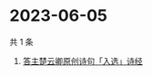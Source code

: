 # 2023-06-05

共 1 条

<!-- BEGIN -->
<!-- 最后更新时间 Mon Jun 05 2023 03:08:58 GMT+0800 (China Standard Time) -->

1. [答主楚云卿原创诗句「入选」诗经](https://www.zhihu.com/search?q=答主楚云卿原创诗句「入选」诗经)

<!-- END -->
